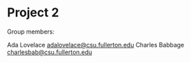 # Project 2

Group members:

Ada Lovelace adalovelace@csu.fullerton.edu
Charles Babbage charlesbab@csu.fullerton.edu
